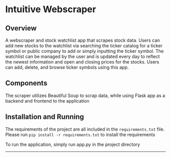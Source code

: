 # Intuitive Webscraper

## Overview
A webscraper and stock watchlist app that scrapes stock data. Users can
add new stocks to the watchlist via searching the ticker catalog for a
ticker symbol or public company to add or simply inputting the ticker
symbol. The watchlist can be managed by the user and is updated every day
to reflect the newest information and open and closing prices for the stocks.
Users can add, delete, and browse ticker symbols using this app.

## Components
The scraper utilizes Beautiful Soup to scrap data, while using Flask app 
as a backend and frontend to the application

## Installation and Running
The requirements of the project are all included in the `requirements.txt` file.
Please run `pip install -r requirements.txt` to install the requirements

To run the application, simply run app.py in the project directory

----